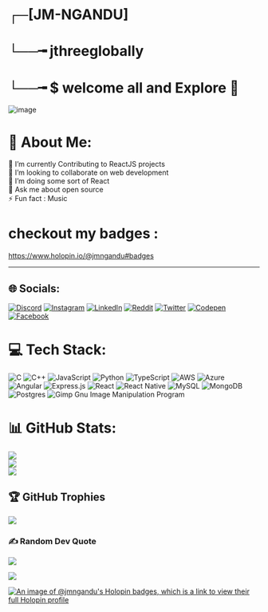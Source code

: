 # ┌─[JM-NGANDU]<br>
# └──╼ jthreeglobally<br>
# └──╼ $ welcome all and Explore 💫
![image](https://user-images.githubusercontent.com/123395876/233422820-6c62b233-7bf2-4a15-87d3-0b582dc1bad0.png)
# 💫 About Me:
🔭 I’m currently Contributing to ReactJS projects<br>👯 I’m looking to collaborate on web development<br>🌱 I’m doing some sort of React<br>💬 Ask me about open source<br>⚡ Fun fact : Music 

# checkout my badges :
https://www.holopin.io/@jmngandu#badges
<hr>


## 🌐 Socials:
[![Discord](https://img.shields.io/badge/Discord-%237289DA.svg?logo=discord&logoColor=white)](https://discord.gg/https://discord.com/channels/1079731067717701632/1079731068300693508) [![Instagram](https://img.shields.io/badge/Instagram-%23E4405F.svg?logo=Instagram&logoColor=white)](https://www.instagram.com/jm.ngandu/) [![LinkedIn](https://img.shields.io/badge/LinkedIn-%230077B5.svg?logo=linkedin&logoColor=white)](https://linkedin.com/in/james-ngandu/) [![Reddit](https://img.shields.io/badge/Reddit-%23FF4500.svg?logo=Reddit&logoColor=white)](https://reddit.com/user/JM-NGANDU) [![Twitter](https://img.shields.io/badge/Twitter-%231DA1F2.svg?logo=Twitter&logoColor=white)](https://twitter.com/jm_ngandu) [![Codepen](https://img.shields.io/badge/Codepen-000000?style=for-the-badge&logo=codepen&logoColor=white)](https://codepen.io/jmngandu) [![Facebook](https://img.shields.io/badge/Facebook-%231877F2.svg?logo=Facebook&logoColor=white)](https://facebook.com/jmnganduh)

# 💻 Tech Stack:
![C](https://img.shields.io/badge/c-%2300599C.svg?style=for-the-badge&logo=c&logoColor=white) ![C++](https://img.shields.io/badge/c++-%2300599C.svg?style=for-the-badge&logo=c%2B%2B&logoColor=white) ![JavaScript](https://img.shields.io/badge/javascript-%23323330.svg?style=for-the-badge&logo=javascript&logoColor=%23F7DF1E) ![Python](https://img.shields.io/badge/python-3670A0?style=for-the-badge&logo=python&logoColor=ffdd54) ![TypeScript](https://img.shields.io/badge/typescript-%23007ACC.svg?style=for-the-badge&logo=typescript&logoColor=white) ![AWS](https://img.shields.io/badge/AWS-%23FF9900.svg?style=for-the-badge&logo=amazon-aws&logoColor=white) ![Azure](https://img.shields.io/badge/azure-%230072C6.svg?style=for-the-badge&logo=azure-devops&logoColor=white) ![Angular](https://img.shields.io/badge/angular-%23DD0031.svg?style=for-the-badge&logo=angular&logoColor=white) ![Express.js](https://img.shields.io/badge/express.js-%23404d59.svg?style=for-the-badge&logo=express&logoColor=%2361DAFB) ![React](https://img.shields.io/badge/react-%2320232a.svg?style=for-the-badge&logo=react&logoColor=%2361DAFB) ![React Native](https://img.shields.io/badge/react_native-%2320232a.svg?style=for-the-badge&logo=react&logoColor=%2361DAFB) ![MySQL](https://img.shields.io/badge/mysql-%2300f.svg?style=for-the-badge&logo=mysql&logoColor=white) ![MongoDB](https://img.shields.io/badge/MongoDB-%234ea94b.svg?style=for-the-badge&logo=mongodb&logoColor=white) ![Postgres](https://img.shields.io/badge/postgres-%23316192.svg?style=for-the-badge&logo=postgresql&logoColor=white) ![Gimp Gnu Image Manipulation Program](https://img.shields.io/badge/Gimp-657D8B?style=for-the-badge&logo=gimp&logoColor=FFFFFF)
# 📊 GitHub Stats:
![](https://github-readme-stats.vercel.app/api?username=jmngandu&theme=default&hide_border=false&include_all_commits=false&count_private=false)<br/>
![](https://github-readme-streak-stats.herokuapp.com/?user=jmngandu&theme=default&hide_border=false)<br/>
![](https://github-readme-stats.vercel.app/api/top-langs/?username=jmngandu&theme=default&hide_border=false&include_all_commits=false&count_private=false&layout=compact)

## 🏆 GitHub Trophies
![](https://github-profile-trophy.vercel.app/?username=jmngandu&theme=radical&no-frame=false&no-bg=true&margin-w=4)

### ✍️ Random Dev Quote
![](https://quotes-github-readme.vercel.app/api?type=horizontal&theme=radical)

[![](https://visitcount.itsvg.in/api?id=jmngandu&icon=1&color=0)](https://visitcount.itsvg.in)

<!-- Proudly created with GPRM ( https://gprm.itsvg.in )  -->
[![An image of @jmngandu's Holopin badges, which is a link to view their full Holopin profile](https://holopin.me/jmngandu)](https://holopin.io/@jmngandu)
